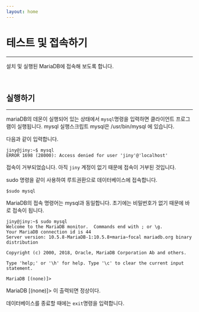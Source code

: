 ```yaml
---
layout: home
---
```


# 테스트 및 접속하기
---
설치 및 실행된 MariaDB에 접속해 보도록 합니다. 

<br>

## 실행하기
---
mariaDB의 데몬이 실행되어 있는 상태에서 `mysql`명령을 입력하면 클라이언트 프로그램이 실행됩니다.
mysql 실행스크립트 mysql은 /usr/bin/mysql 에 있습니다.


다음과 같이 입력합니다.
```
jiny@jiny:~$ mysql
ERROR 1698 (28000): Access denied for user 'jiny'@'localhost'
```

접속이 거부되었습니다.  아직 `jiny` 계정이 없기 때문에 접속이 거부된 것입니다.

sudo 명령을 같이 사용하여 루트권환으로 데이터베이스에 접속합니다. 

```
$sudo mysql
```

MariaDB의 접속 명령어는 mysql과 동일합니다. 초기에는 비밀번호가 없기 때문에 바로 접속이 됩니다.

```
jiny@jiny:~$ sudo mysql
Welcome to the MariaDB monitor.  Commands end with ; or \g.
Your MariaDB connection id is 44
Server version: 10.5.8-MariaDB-1:10.5.8+maria~focal mariadb.org binary distribution

Copyright (c) 2000, 2018, Oracle, MariaDB Corporation Ab and others.

Type 'help;' or '\h' for help. Type '\c' to clear the current input statement.

MariaDB [(none)]>
```

MariaDB [(none)]> 이 출력되면 정상이다.

데이터베이스를 종료할 때에는 `exit`명령을 입력합니다.




